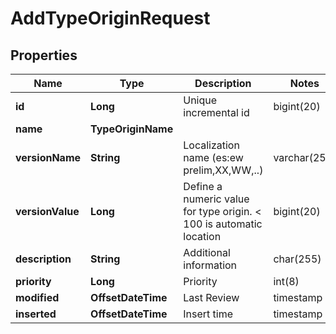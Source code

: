 

# AddTypeOriginRequest


## Properties

| Name | Type | Description | Notes |
|------------ | ------------- | ------------- | -------------|
|**id** | **Long** | Unique incremental id | bigint(20) |  [optional] [readonly] |
|**name** | **TypeOriginName** |  |  |
|**versionName** | **String** | Localization name (es:ew prelim,XX,WW,..) | varchar(255) |  [optional] |
|**versionValue** | **Long** | Define a numeric value for type origin. &lt; 100 is automatic location | bigint(20) |  [optional] |
|**description** | **String** | Additional information | char(255) |  [optional] |
|**priority** | **Long** | Priority | int(8) |  [optional] |
|**modified** | **OffsetDateTime** | Last Review | timestamp |  [optional] [readonly] |
|**inserted** | **OffsetDateTime** | Insert time | timestamp |  [optional] [readonly] |



